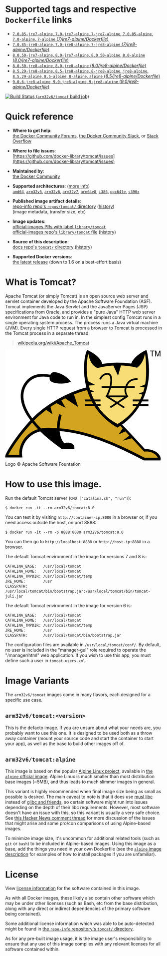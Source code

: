 <!--

********************************************************************************

WARNING:

    DO NOT EDIT "tomcat/README.md"

    IT IS AUTO-GENERATED

    (from the other files in "tomcat/" combined with a set of templates)

********************************************************************************

-->

# Supported tags and respective `Dockerfile` links


-	[`7.0.85-jre7-alpine`, `7.0-jre7-alpine`, `7-jre7-alpine`, `7.0.85-alpine`, `7.0-alpine`, `7-alpine` (*7/jre7-alpine/Dockerfile*)](https://github.com/docker-library/tomcat/blob/85486f9d3edfa08a827037e556924b1aeb7069d9/7/jre7-alpine/Dockerfile)
-	[`7.0.85-jre8-alpine`, `7.0-jre8-alpine`, `7-jre8-alpine` (*7/jre8-alpine/Dockerfile*)](https://github.com/docker-library/tomcat/blob/85486f9d3edfa08a827037e556924b1aeb7069d9/7/jre8-alpine/Dockerfile)
-	[`8.0.50-jre7-alpine`, `8.0-jre7-alpine`, `8.0.50-alpine`, `8.0-alpine` (*8.0/jre7-alpine/Dockerfile*)](https://github.com/docker-library/tomcat/blob/99e449dbecd64705dd81c07b8767ec67e706be41/8.0/jre7-alpine/Dockerfile)
-	[`8.0.50-jre8-alpine`, `8.0-jre8-alpine` (*8.0/jre8-alpine/Dockerfile*)](https://github.com/docker-library/tomcat/blob/99e449dbecd64705dd81c07b8767ec67e706be41/8.0/jre8-alpine/Dockerfile)
-	[`8.5.29-jre8-alpine`, `8.5-jre8-alpine`, `8-jre8-alpine`, `jre8-alpine`, `8.5.29-alpine`, `8.5-alpine`, `8-alpine`, `alpine` (*8.5/jre8-alpine/Dockerfile*)](https://github.com/docker-library/tomcat/blob/cd46dd92802bc82fb544906ae8b0108996c5de65/8.5/jre8-alpine/Dockerfile)
-	[`9.0.6-jre8-alpine`, `9.0-jre8-alpine`, `9-jre8-alpine` (*9.0/jre8-alpine/Dockerfile*)](https://github.com/docker-library/tomcat/blob/f4f5d57a2574e4d4c646041822ab72e6fff461e4/9.0/jre8-alpine/Dockerfile)

[![Build Status](https://doi-janky.infosiftr.net/job/multiarch/job/arm32v6/job/tomcat/badge/icon) (`arm32v6/tomcat` build job)](https://doi-janky.infosiftr.net/job/multiarch/job/arm32v6/job/tomcat/)

# Quick reference

-	**Where to get help**:  
	[the Docker Community Forums](https://forums.docker.com/), [the Docker Community Slack](https://blog.docker.com/2016/11/introducing-docker-community-directory-docker-community-slack/), or [Stack Overflow](https://stackoverflow.com/search?tab=newest&q=docker)

-	**Where to file issues**:  
	[https://github.com/docker-library/tomcat/issues](https://github.com/docker-library/tomcat/issues)

-	**Maintained by**:  
	[the Docker Community](https://github.com/docker-library/tomcat)

-	**Supported architectures**: ([more info](https://github.com/docker-library/official-images#architectures-other-than-amd64))  
	[`amd64`](https://hub.docker.com/r/amd64/tomcat/), [`arm32v5`](https://hub.docker.com/r/arm32v5/tomcat/), [`arm32v6`](https://hub.docker.com/r/arm32v6/tomcat/), [`arm32v7`](https://hub.docker.com/r/arm32v7/tomcat/), [`arm64v8`](https://hub.docker.com/r/arm64v8/tomcat/), [`i386`](https://hub.docker.com/r/i386/tomcat/), [`ppc64le`](https://hub.docker.com/r/ppc64le/tomcat/), [`s390x`](https://hub.docker.com/r/s390x/tomcat/)

-	**Published image artifact details**:  
	[repo-info repo's `repos/tomcat/` directory](https://github.com/docker-library/repo-info/blob/master/repos/tomcat) ([history](https://github.com/docker-library/repo-info/commits/master/repos/tomcat))  
	(image metadata, transfer size, etc)

-	**Image updates**:  
	[official-images PRs with label `library/tomcat`](https://github.com/docker-library/official-images/pulls?q=label%3Alibrary%2Ftomcat)  
	[official-images repo's `library/tomcat` file](https://github.com/docker-library/official-images/blob/master/library/tomcat) ([history](https://github.com/docker-library/official-images/commits/master/library/tomcat))

-	**Source of this description**:  
	[docs repo's `tomcat/` directory](https://github.com/docker-library/docs/tree/master/tomcat) ([history](https://github.com/docker-library/docs/commits/master/tomcat))

-	**Supported Docker versions**:  
	[the latest release](https://github.com/docker/docker-ce/releases/latest) (down to 1.6 on a best-effort basis)

# What is Tomcat?

Apache Tomcat (or simply Tomcat) is an open source web server and servlet container developed by the Apache Software Foundation (ASF). Tomcat implements the Java Servlet and the JavaServer Pages (JSP) specifications from Oracle, and provides a "pure Java" HTTP web server environment for Java code to run in. In the simplest config Tomcat runs in a single operating system process. The process runs a Java virtual machine (JVM). Every single HTTP request from a browser to Tomcat is processed in the Tomcat process in a separate thread.

> [wikipedia.org/wiki/Apache_Tomcat](https://en.wikipedia.org/wiki/Apache_Tomcat)

![logo](https://raw.githubusercontent.com/docker-library/docs/8e31eb93a02d504d0cfe1da435aa31b377fc627d/tomcat/logo.png)Logo &copy; Apache Software Fountation

# How to use this image.

Run the default Tomcat server (`CMD ["catalina.sh", "run"]`):

```console
$ docker run -it --rm arm32v6/tomcat:8.0
```

You can test it by visiting `http://container-ip:8080` in a browser or, if you need access outside the host, on port 8888:

```console
$ docker run -it --rm -p 8888:8080 arm32v6/tomcat:8.0
```

You can then go to `http://localhost:8888` or `http://host-ip:8888` in a browser.

The default Tomcat environment in the image for versions 7 and 8 is:

	CATALINA_BASE:   /usr/local/tomcat
	CATALINA_HOME:   /usr/local/tomcat
	CATALINA_TMPDIR: /usr/local/tomcat/temp
	JRE_HOME:        /usr
	CLASSPATH:       /usr/local/tomcat/bin/bootstrap.jar:/usr/local/tomcat/bin/tomcat-juli.jar

The default Tomcat environment in the image for version 6 is:

	CATALINA_BASE:   /usr/local/tomcat
	CATALINA_HOME:   /usr/local/tomcat
	CATALINA_TMPDIR: /usr/local/tomcat/temp
	JRE_HOME:        /usr
	CLASSPATH:       /usr/local/tomcat/bin/bootstrap.jar

The configuration files are available in `/usr/local/tomcat/conf/`. By default, no user is included in the "manager-gui" role required to operate the "/manager/html" web application. If you wish to use this app, you must define such a user in `tomcat-users.xml`.

# Image Variants

The `arm32v6/tomcat` images come in many flavors, each designed for a specific use case.

## `arm32v6/tomcat:<version>`

This is the defacto image. If you are unsure about what your needs are, you probably want to use this one. It is designed to be used both as a throw away container (mount your source code and start the container to start your app), as well as the base to build other images off of.

## `arm32v6/tomcat:alpine`

This image is based on the popular [Alpine Linux project](http://alpinelinux.org), available in [the `alpine` official image](https://hub.docker.com/_/alpine). Alpine Linux is much smaller than most distribution base images (~5MB), and thus leads to much slimmer images in general.

This variant is highly recommended when final image size being as small as possible is desired. The main caveat to note is that it does use [musl libc](http://www.musl-libc.org) instead of [glibc and friends](http://www.etalabs.net/compare_libcs.html), so certain software might run into issues depending on the depth of their libc requirements. However, most software doesn't have an issue with this, so this variant is usually a very safe choice. See [this Hacker News comment thread](https://news.ycombinator.com/item?id=10782897) for more discussion of the issues that might arise and some pro/con comparisons of using Alpine-based images.

To minimize image size, it's uncommon for additional related tools (such as `git` or `bash`) to be included in Alpine-based images. Using this image as a base, add the things you need in your own Dockerfile (see the [`alpine` image description](https://hub.docker.com/_/alpine/) for examples of how to install packages if you are unfamiliar).

# License

View [license information](https://www.apache.org/licenses/LICENSE-2.0) for the software contained in this image.

As with all Docker images, these likely also contain other software which may be under other licenses (such as Bash, etc from the base distribution, along with any direct or indirect dependencies of the primary software being contained).

Some additional license information which was able to be auto-detected might be found in [the `repo-info` repository's `tomcat/` directory](https://github.com/docker-library/repo-info/tree/master/repos/tomcat).

As for any pre-built image usage, it is the image user's responsibility to ensure that any use of this image complies with any relevant licenses for all software contained within.

